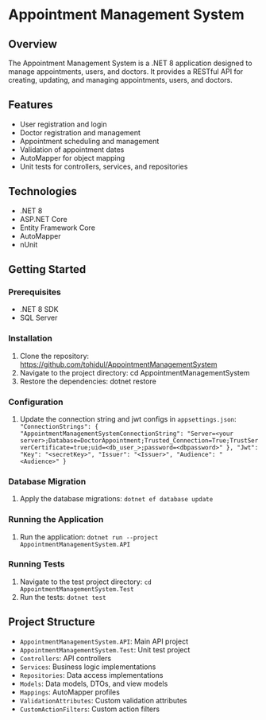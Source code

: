 # Appointment Management System

## Overview
The Appointment Management System is a .NET 8 application designed to manage appointments, users, and doctors. It provides a RESTful API for creating, updating, and managing appointments, users, and doctors.

## Features
- User registration and login
- Doctor registration and management
- Appointment scheduling and management
- Validation of appointment dates
- AutoMapper for object mapping
- Unit tests for controllers, services, and repositories

## Technologies
- .NET 8
- ASP.NET Core
- Entity Framework Core
- AutoMapper
- nUnit

## Getting Started

### Prerequisites
- .NET 8 SDK
- SQL Server

### Installation
1. Clone the repository:
https://github.com/tohidul/AppointmentManagementSystem
2. Navigate to the project directory:
cd AppointmentManagementSystem
3. Restore the dependencies:
dotnet restore


### Configuration
1. Update the connection string and jwt configs in `appsettings.json`:
    ` "ConnectionStrings": {
    "AppointmentManagementSystemConnectionString": "Server=<your server>;Database=DoctorAppointment;Trusted_Connection=True;TrustServerCertificate=true;uid=<db_user_>;password=<dbpassword>"
  },
  "Jwt": 
    "Key": "<secretKey>",
    "Issuer": "<Issuer>",
    "Audience": "<Audience>"
  }`


### Database Migration
1. Apply the database migrations:
    `dotnet ef database update`

    
### Running the Application
1. Run the application:
    `dotnet run --project AppointmentManagementSystem.API`


### Running Tests
1. Navigate to the test project directory:
    `cd AppointmentManagementSystem.Test`
2. Run the tests:
    `dotnet test`


## Project Structure
- `AppointmentManagementSystem.API`: Main API project
- `AppointmentManagementSystem.Test`: Unit test project
- `Controllers`: API controllers
- `Services`: Business logic implementations
- `Repositories`: Data access implementations
- `Models`: Data models, DTOs, and view models
- `Mappings`: AutoMapper profiles
- `ValidationAttributes`: Custom validation attributes
- `CustomActionFilters`: Custom action filters



